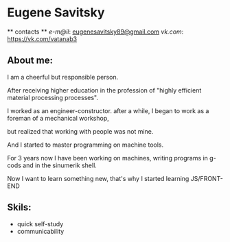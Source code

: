 # Eugene Savitsky


** contacts **  *e-m@il*: eugenesavitsky89@gmail.com
 *vk.com*: <https://vk.com/vatanab3>
## About me:
I am a cheerful but responsible person.


After receiving higher education in the profession of "highly efficient material processing processes".


I worked as an engineer-constructor. after a while, I began to work as a foreman of a mechanical workshop,


but realized that working with people was not mine.


And I started to master programming on machine tools.


For 3 years now I have been working on machines, writing programs in g-cods and in the sinumerik shell.


Now I want to learn something new, that's why I started learning JS/FRONT-END
## Skils:
* quick self-study
* communicability
